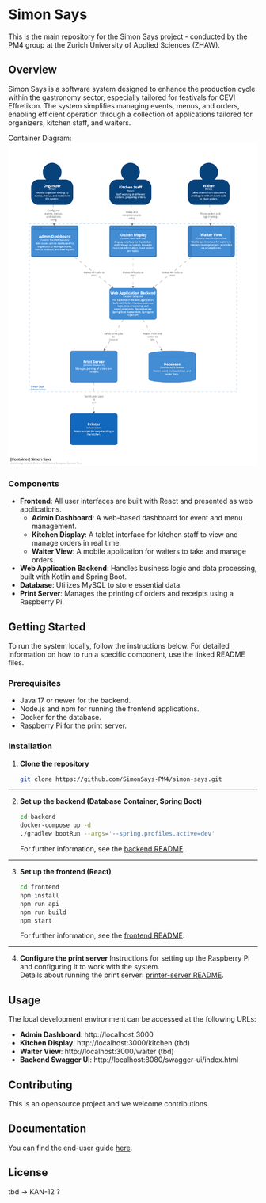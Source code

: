 # Simon Says
This is the main repository for the Simon Says project - conducted by the PM4 group at the Zurich University of Applied Sciences (ZHAW).

## Overview

Simon Says is a software system designed to enhance the production cycle within the gastronomy sector, especially
tailored for festivals for CEVI Effretikon. The system simplifies managing events, menus, and orders, enabling efficient
operation through a collection of applications tailored for organizers, kitchen staff, and waiters.

Container Diagram:
![Simon Says](documentation/assets/simonsays_container-diagram.png)

### Components

- **Frontend**: All user interfaces are built with React and presented as web applications.
  - **Admin Dashboard**: A web-based dashboard for event and menu management.
  - **Kitchen Display**: A tablet interface for kitchen staff to view and manage orders in real time.
  - **Waiter View**: A mobile application for waiters to take and manage orders.
- **Web Application Backend**: Handles business logic and data processing, built with Kotlin and Spring Boot.
- **Database**: Utilizes MySQL to store essential data.
- **Print Server**: Manages the printing of orders and receipts using a Raspberry Pi.

## Getting Started

To run the system locally, follow the instructions below. For detailed information on how to run a specific component,
use the linked README files.

### Prerequisites

- Java 17 or newer for the backend.
- Node.js and npm for running the frontend applications.
- Docker for the database.
- Raspberry Pi for the print server.

### Installation

1. **Clone the repository**
   ```bash
   git clone https://github.com/SimonSays-PM4/simon-says.git
   ```

----

2. **Set up the backend (Database Container, Spring Boot)**
   ```bash
   cd backend
   docker-compose up -d
   ./gradlew bootRun --args='--spring.profiles.active=dev'
   ``` 
   For further information, see the [backend README](backend/README.md).

---

3. **Set up the frontend (React)**
   ```bash
   cd frontend
   npm install
   npm run api 
   npm run build
   npm start  
   ```
   For further information, see the [frontend README](frontend/README.md).

----

4. **Configure the print server**
   Instructions for setting up the Raspberry Pi and configuring it to work with the system.\
   Details about running the print server: [printer-server README](printer/README.md).

## Usage

The local development environment can be accessed at the following URLs:

- **Admin Dashboard**: http://localhost:3000
- **Kitchen Display**: http://localhost:3000/kitchen (tbd)
- **Waiter View**: http://localhost:3000/waiter (tbd)
- **Backend Swagger UI**: http://localhost:8080/swagger-ui/index.html

## Contributing

This is an opensource project and we welcome contributions.

## Documentation

You can find the end-user guide [here](https://simonsays-pm4.github.io/simon-says/).

## License

tbd -> KAN-12 ?

